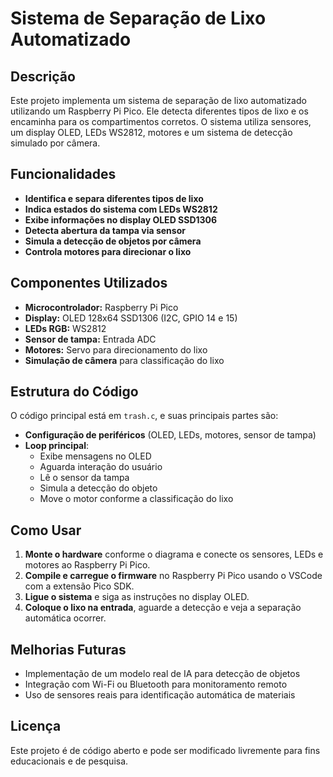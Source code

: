# Sistema de Separação de Lixo Automatizado

## Descrição
Este projeto implementa um sistema de separação de lixo automatizado utilizando um Raspberry Pi Pico. Ele detecta diferentes tipos de lixo e os encaminha para os compartimentos corretos. O sistema utiliza sensores, um display OLED, LEDs WS2812, motores e um sistema de detecção simulado por câmera.

## Funcionalidades
- **Identifica e separa diferentes tipos de lixo**
- **Indica estados do sistema com LEDs WS2812**
- **Exibe informações no display OLED SSD1306**
- **Detecta abertura da tampa via sensor**
- **Simula a detecção de objetos por câmera**
- **Controla motores para direcionar o lixo**

## Componentes Utilizados
- **Microcontrolador:** Raspberry Pi Pico
- **Display:** OLED 128x64 SSD1306 (I2C, GPIO 14 e 15)
- **LEDs RGB:** WS2812
- **Sensor de tampa:** Entrada ADC
- **Motores:** Servo para direcionamento do lixo
- **Simulação de câmera** para classificação do lixo

## Estrutura do Código
O código principal está em `trash.c`, e suas principais partes são:

- **Configuração de periféricos** (OLED, LEDs, motores, sensor de tampa)
- **Loop principal**:
  - Exibe mensagens no OLED
  - Aguarda interação do usuário
  - Lê o sensor da tampa
  - Simula a detecção do objeto
  - Move o motor conforme a classificação do lixo

## Como Usar
1. **Monte o hardware** conforme o diagrama e conecte os sensores, LEDs e motores ao Raspberry Pi Pico.
2. **Compile e carregue o firmware** no Raspberry Pi Pico usando o VSCode com a extensão Pico SDK.
3. **Ligue o sistema** e siga as instruções no display OLED.
4. **Coloque o lixo na entrada**, aguarde a detecção e veja a separação automática ocorrer.

## Melhorias Futuras
- Implementação de um modelo real de IA para detecção de objetos
- Integração com Wi-Fi ou Bluetooth para monitoramento remoto
- Uso de sensores reais para identificação automática de materiais

## Licença
Este projeto é de código aberto e pode ser modificado livremente para fins educacionais e de pesquisa.

